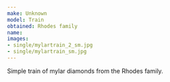 ```yaml
---
make: Unknown
model: Train
obtained: Rhodes family
name:
images:
- single/mylartrain_2_sm.jpg
- single/mylartrain_sm.jpg
---
```


Simple train of mylar diamonds from the Rhodes family.

